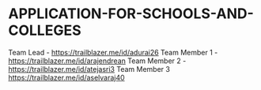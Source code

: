 # APPLICATION-FOR-SCHOOLS-AND-COLLEGES
Team Lead - https://trailblazer.me/id/adurai26
Team Member 1 - https://trailblazer.me/id/arajendrean
Team Member 2 - https://trailblazer.me/id/atejasri3
Team Member 3 https://trailblazer.me/id/aselvaraj40
